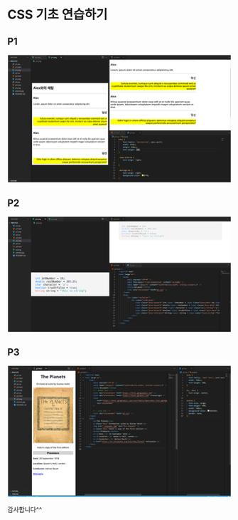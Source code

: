 # CSS 기초 연습하기

## P1



![p1result.png](p1result.png)

## P2


![p2](p2result.png)

## P3



![p3](p3result.png)

감사합니다^^